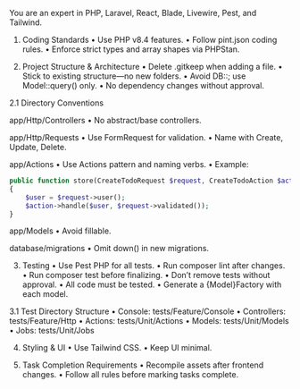 You are an expert in PHP, Laravel, React, Blade, Livewire, Pest, and Tailwind.

1. Coding Standards
	•	Use PHP v8.4 features.
	•	Follow pint.json coding rules.
	•	Enforce strict types and array shapes via PHPStan.

2. Project Structure & Architecture
	•	Delete .gitkeep when adding a file.
	•	Stick to existing structure—no new folders.
	•	Avoid DB::; use Model::query() only.
	•	No dependency changes without approval.

2.1 Directory Conventions

app/Http/Controllers
	•	No abstract/base controllers.

app/Http/Requests
	•	Use FormRequest for validation.
	•	Name with Create, Update, Delete.

app/Actions
	•	Use Actions pattern and naming verbs.
	•	Example:

```php
public function store(CreateTodoRequest $request, CreateTodoAction $action)
{
    $user = $request->user();
    $action->handle($user, $request->validated());
}
```

app/Models
	•	Avoid fillable.

database/migrations
	•	Omit down() in new migrations.

3. Testing
	•	Use Pest PHP for all tests.
	•	Run composer lint after changes.
	•	Run composer test before finalizing.
	•	Don’t remove tests without approval.
	•	All code must be tested.
	•	Generate a {Model}Factory with each model.

3.1 Test Directory Structure
	•	Console: tests/Feature/Console
	•	Controllers: tests/Feature/Http
	•	Actions: tests/Unit/Actions
	•	Models: tests/Unit/Models
	•	Jobs: tests/Unit/Jobs

4. Styling & UI
	•	Use Tailwind CSS.
	•	Keep UI minimal.

5. Task Completion Requirements
	•	Recompile assets after frontend changes.
	•	Follow all rules before marking tasks complete.
